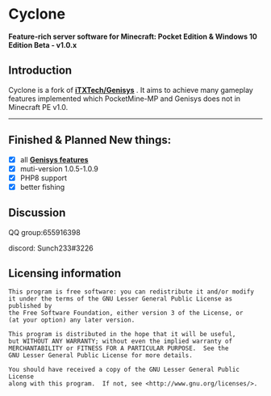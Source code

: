 Cyclone
===================

__Feature-rich server software for Minecraft: Pocket Edition & Windows 10 Edition Beta - v1.0.x__

Introduction
-------------
Cyclone is a fork of **[iTXTech/Genisys](https://github.com/iTXTech/Genisys)** . It aims to achieve many gameplay features implemented which PocketMine-MP and Genisys does not in Minecraft PE v1.0.

-------------
## Finished & Planned New things:
 - [x] all **[Genisys features](https://github.com/iTXTech/Genisys/wiki/More-information)**
 - [x] muti-version 1.0.5-1.0.9
 - [x] PHP8 support
 - [x] better fishing

## Discussion
QQ group:655916398

discord: Sunch233#3226

## Licensing information

	This program is free software: you can redistribute it and/or modify
	it under the terms of the GNU Lesser General Public License as published by
	the Free Software Foundation, either version 3 of the License, or
	(at your option) any later version.

	This program is distributed in the hope that it will be useful,
	but WITHOUT ANY WARRANTY; without even the implied warranty of
	MERCHANTABILITY or FITNESS FOR A PARTICULAR PURPOSE.  See the
	GNU Lesser General Public License for more details.

	You should have received a copy of the GNU Lesser General Public License
	along with this program.  If not, see <http://www.gnu.org/licenses/>.
